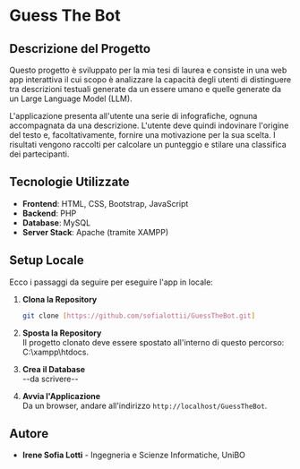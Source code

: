 # Guess The Bot

## Descrizione del Progetto

Questo progetto è sviluppato per la mia tesi di laurea e consiste in una web app interattiva il cui scopo è analizzare la capacità degli utenti di distinguere tra descrizioni testuali generate da un essere umano e quelle generate da un Large Language Model (LLM).

L'applicazione presenta all'utente una serie di infografiche, ognuna accompagnata da una descrizione. L'utente deve quindi indovinare l'origine del testo e, facoltativamente, fornire una motivazione per la sua scelta. I risultati vengono raccolti per calcolare un punteggio e stilare una classifica dei partecipanti.

## Tecnologie Utilizzate

* **Frontend**: HTML, CSS, Bootstrap, JavaScript
* **Backend**: PHP
* **Database**: MySQL
* **Server Stack**: Apache (tramite XAMPP)

## Setup Locale

Ecco i passaggi da seguire per eseguire l'app in locale:

1.  **Clona la Repository**
    ```bash
    git clone [https://github.com/sofialottii/GuessTheBot.git]
    ```
2.  **Sposta la Repository**<br>
    Il progetto clonato deve essere spostato all'interno di questo percorso: C:\xampp\htdocs.

3.  **Crea il Database**<br>
    --da scrivere--

4.  **Avvia l'Applicazione**<br>
    Da un browser, andare all'indirizzo `http://localhost/GuessTheBot`.

## Autore

* **Irene Sofia Lotti** - Ingegneria e Scienze Informatiche, UniBO
